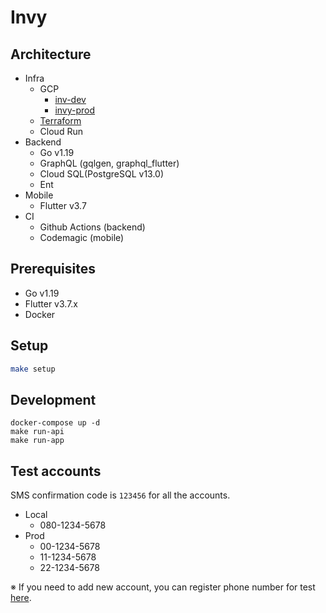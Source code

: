 # Invy

## Architecture
- Infra
  - GCP 
    - [inv-dev](https://console.cloud.google.com/welcome?project=invy-dev)
    - [invy-prod](https://console.cloud.google.com/welcome?project=invy-prod)
  - [Terraform](https://github.com/k-yomo/invy-terraform)
  - Cloud Run
- Backend
  - Go v1.19 
  - GraphQL (gqlgen, graphql_flutter)
  - Cloud SQL(PostgreSQL v13.0)
  - Ent
- Mobile
  - Flutter v3.7
- CI
  - Github Actions (backend)
  - Codemagic (mobile)

## Prerequisites
- Go v1.19
- Flutter v3.7.x
- Docker

## Setup
```sh
make setup
```

## Development
```shell
docker-compose up -d
make run-api
make run-app
```


## Test accounts
SMS confirmation code is `123456` for all the accounts.
- Local
  - 080-1234-5678
- Prod
  - 00-1234-5678
  - 11-1234-5678
  - 22-1234-5678

※ If you need to add new account, you can register phone number for test [here](https://console.firebase.google.com/u/0/project/invy-prod/authentication/providers).
